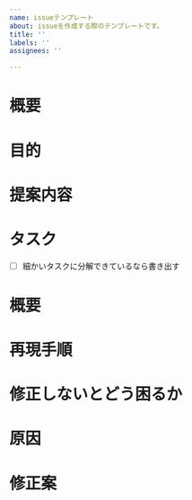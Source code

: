 ```yaml
---
name: issueテンプレート
about: issueを作成する際のテンプレートです。
title: ''
labels: ''
assignees: ''

---
```


<!-- あくまでテンプレートなので必ずしもすべての項目を埋めなくてよい -->
<!-- 要望 / 不具合、どちらか必要ないものは削除する -->

<!-- 要望のテンプレート -->
# 概要
# 目的
# 提案内容
# タスク
- [ ] 細かいタスクに分解できているなら書き出す

<!-- 不具合のテンプレート -->
# 概要
# 再現手順
# 修正しないとどう困るか
# 原因
# 修正案
